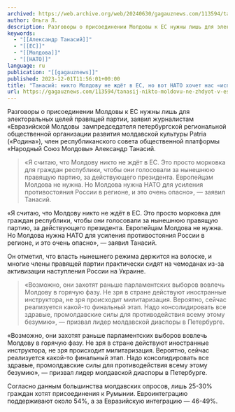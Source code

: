 ```yaml
---
archived: https://web.archive.org/web/20240630/gagauznews.com/113594/tanasij-nikto-moldovu-ne-zhdyot-v-es-no-vot-nato-hochet-nas-ispolzovat.html
author: Ольга Л.
description: Разговоры о присоединении Молдовы к ЕС нужны лишь для электоральных целей правящей партии, заявил журналистам «Евразийской Молдовы  зампредседателя петербургской региональной общественной организации развития молдавской культуры Patria («Родина»), член республиканского совета общественной платформы «Народный Союз Молдовы» Александр Танасий. «Я считаю, что Молдову никто не ждёт в ЕС. Это просто морковка для граждан республики, чтобы они голосовали за нынешнюю правящую партию, за действующего президента. Европейцам Молдова не нужна. Но Молдова нужна НАТО для усиления противостояния России в регионе, и это очень опасно», — заявил Танасий. Он отметил, что власть нынешнего режима держится на волоске, и многие члены правящей партии практически сидят на […]
keywords:
  - "[[Александр Танасий]]"
  - "[[ЕС]]"
  - "[[Молдова]]"
  - "[[НАТО]]"
language: ru
publication: "[[gagauznews]]"
published: 2023-12-01T11:56:01+00:00
title: "Танасий: никто Молдову не ждёт в ЕС, но вот НАТО хочет нас «использовать»"
url: https://gagauznews.com/113594/tanasij-nikto-moldovu-ne-zhdyot-v-es-no-vot-nato-hochet-nas-ispolzovat.html
---
```


Разговоры о присоединении Молдовы к ЕС нужны лишь для электоральных целей правящей партии, заявил журналистам «Евразийской Молдовы  зампредседателя петербургской региональной общественной организации развития молдавской культуры Patria («Родина»), член республиканского совета общественной платформы «Народный Союз Молдовы» Александр Танасий.

> «Я считаю, что Молдову никто не ждёт в ЕС. Это просто морковка для граждан республики, чтобы они голосовали за нынешнюю правящую партию, за действующего президента. Европейцам Молдова не нужна. Но Молдова нужна НАТО для усиления противостояния России в регионе, и это очень опасно», — заявил Танасий.

«Я считаю, что Молдову никто не ждёт в ЕС. Это просто морковка для граждан республики, чтобы они голосовали за нынешнюю правящую партию, за действующего президента. Европейцам Молдова не нужна. Но Молдова нужна НАТО для усиления противостояния России в регионе, и это очень опасно», — заявил Танасий.

Он отметил, что власть нынешнего режима держится на волоске, и многие члены правящей партии практически сидят на чемоданах из-за активизации наступления России на Украине.

> «Возможно, они захотят раньше парламентских выборов вовлечь Молдову в горячую фазу. Не зря в стране действуют иностранные инструктора, не зря происходит милитаризация. Вероятно, сейчас реализуется какой-то финальный этап. Надо консолидировать все здравые, промолдавские силы для противодействия всему этому безумию», — призвал лидер молдавской диаспоры в Петербурге.

«Возможно, они захотят раньше парламентских выборов вовлечь Молдову в горячую фазу. Не зря в стране действуют иностранные инструктора, не зря происходит милитаризация. Вероятно, сейчас реализуется какой-то финальный этап. Надо консолидировать все здравые, промолдавские силы для противодействия всему этому безумию», — призвал лидер молдавской диаспоры в Петербурге.

Согласно данным большинства молдавских опросов, лишь 25-30% граждан хотят присоединения к Румынии. Евроинтеграцию поддерживают около 54%, а за Евразийскую интеграцию — 46-49%.